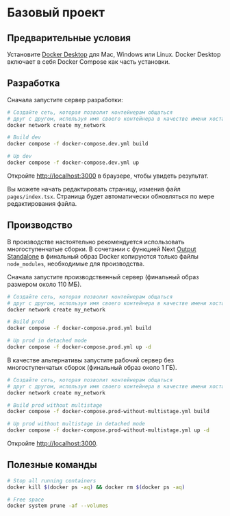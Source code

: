 # Базовый проект

## Предварительные условия

Установите [Docker Desktop](https://docs.docker.com/get-docker) для Mac, Windows или Linux. Docker Desktop включает в себя Docker Compose как часть установки.

## Разработка

Сначала запустите сервер разработки:

```bash
# Создайте сеть, которая позволит контейнерам общаться
# друг с другом, используя имя своего контейнера в качестве имени хоста
docker network create my_network

# Build dev
docker compose -f docker-compose.dev.yml build

# Up dev
docker compose -f docker-compose.dev.yml up
```

Откройте [http://localhost:3000](http://localhost:3000) в браузере, чтобы увидеть результат.

Вы можете начать редактировать страницу, изменив файл `pages/index.tsx`. Страница будет автоматически обновляться по мере редактирования файла.

## Производство

В производстве настоятельно рекомендуется использовать многоступенчатые сборки. В сочетании с функцией Next [Output Standalone](https://nextjs.org/docs/advanced-features/output-file-tracing#automatically-copying-traced-files) в финальный образ Docker копируются только файлы `node_modules`, необходимые для производства.

Сначала запустите производственный сервер (финальный образ размером около 110 МБ).

```bash
# Создайте сеть, которая позволит контейнерам общаться
# друг с другом, используя имя своего контейнера в качестве имени хоста
docker network create my_network

# Build prod
docker compose -f docker-compose.prod.yml build

# Up prod in detached mode
docker compose -f docker-compose.prod.yml up -d
```

В качестве альтернативы запустите рабочий сервер без многоступенчатых сборок (финальный образ около 1 ГБ).

```bash
# Создайте сеть, которая позволит контейнерам общаться
# друг с другом, используя имя своего контейнера в качестве имени хоста
docker network create my_network

# Build prod without multistage
docker compose -f docker-compose.prod-without-multistage.yml build

# Up prod without multistage in detached mode
docker compose -f docker-compose.prod-without-multistage.yml up -d
```

Откройте [http://localhost:3000](http://localhost:3000).

## Полезные команды

```bash
# Stop all running containers
docker kill $(docker ps -aq) && docker rm $(docker ps -aq)

# Free space
docker system prune -af --volumes
```

